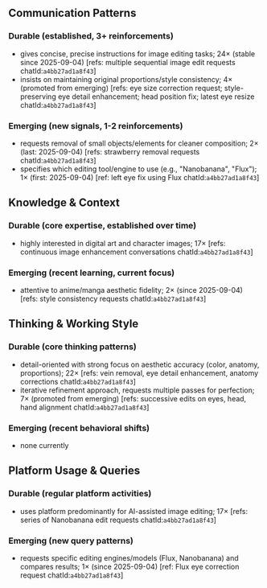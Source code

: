 ## Communication Patterns
### Durable (established, 3+ reinforcements)
- gives concise, precise instructions for image editing tasks; 24× (stable since 2025-09-04) [refs: multiple sequential image edit requests chatId:`a4bb27ad1a8f43`]
- insists on maintaining original proportions/style consistency; 4× (promoted from emerging) [refs: eye size correction request; style-preserving eye detail enhancement; head position fix; latest eye resize chatId:`a4bb27ad1a8f43`]

### Emerging (new signals, 1-2 reinforcements)
- requests removal of small objects/elements for cleaner composition; 2× (last: 2025-09-04) [refs: strawberry removal requests chatId:`a4bb27ad1a8f43`]
- specifies which editing tool/engine to use (e.g., "Nanobanana", "Flux"); 1× (first: 2025-09-04) [ref: left eye fix using Flux chatId:`a4bb27ad1a8f43`]

## Knowledge & Context
### Durable (core expertise, established over time)
- highly interested in digital art and character images; 17× [refs: continuous image enhancement conversations chatId:`a4bb27ad1a8f43`]

### Emerging (recent learning, current focus)
- attentive to anime/manga aesthetic fidelity; 2× (since 2025-09-04) [refs: style consistency requests chatId:`a4bb27ad1a8f43`]

## Thinking & Working Style
### Durable (core thinking patterns)
- detail-oriented with strong focus on aesthetic accuracy (color, anatomy, proportions); 22× [refs: vein removal, eye detail enhancement, anatomy corrections chatId:`a4bb27ad1a8f43`]
- iterative refinement approach, requests multiple passes for perfection; 7× (promoted from emerging) [refs: successive edits on eyes, head, hand alignment chatId:`a4bb27ad1a8f43`]

### Emerging (recent behavioral shifts)
- none currently

## Platform Usage & Queries
### Durable (regular platform activities)
- uses platform predominantly for AI-assisted image editing; 17× [refs: series of Nanobanana edit requests chatId:`a4bb27ad1a8f43`]

### Emerging (new query patterns)
- requests specific editing engines/models (Flux, Nanobanana) and compares results; 1× (since 2025-09-04) [ref: Flux eye correction request chatId:`a4bb27ad1a8f43`]